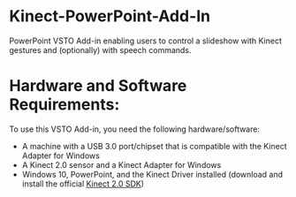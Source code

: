# Kinect-PowerPoint-Add-In
PowerPoint VSTO Add-in enabling users to control a slideshow with Kinect gestures and (optionally) with speech commands. 

# Hardware and Software Requirements:
To use this VSTO Add-in, you need the following hardware/software:
* A machine with a USB 3.0 port/chipset that is compatible with the Kinect Adapter for Windows
* A Kinect 2.0 sensor and a Kinect Adapter for Windows
* Windows 10, PowerPoint, and the Kinect Driver installed (download and install the official [Kinect 2.0 SDK](https://www.microsoft.com/en-us/download/details.aspx?id=44561))

